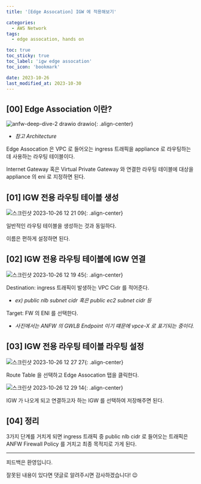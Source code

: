 ```yaml
---
title: '[Edge Assocation] IGW 에 적용해보기'

categories:
  - AWS Network
tags:
  - edge assocation, hands on

toc: true
toc_sticky: true
toc_label: 'igw edge assocation'
toc_icon: 'bookmark'

date: 2023-10-26
last_modified_at: 2023-10-30
---
```


## [00] Edge Association 이란?

![anfw-deep-dive-2 drawio drawio](https://github.com/gyu-beom/gyu-beom.github.io/assets/122728665/b4392268-0dcb-4558-9830-0eb792b6e609){: .align-center}

- _참고 Architecture_

Edge Assocation 은 VPC 로 들어오는 ingress 트래픽을 appliance 로 라우팅하는데 사용하는 라우팅 테이블이다.

Internet Gateway 혹은 Virtual Private Gateway 와 연결한 라우팅 테이블에 대상을 appliance 의 eni 로 지정하면 된다.

## [01] IGW 전용 라우팅 테이블 생성

![스크린샷 2023-10-26 12 21 09](https://github.com/gyu-beom/gyu-beom.github.io/assets/122728665/2a457f2f-78f7-4934-96b2-80a0d30b5565){: .align-center}

일반적인 라우팅 테이블을 생성하는 것과 동일하다.

이름은 편하게 설정하면 된다.

## [02] IGW 전용 라우팅 테이블에 IGW 연결

![스크린샷 2023-10-26 12 19 45](https://github.com/gyu-beom/gyu-beom.github.io/assets/122728665/d5be6e18-1b40-43d9-ab2b-c424030f8f73){: .align-center}

Destination: ingress 트래픽이 발생하는 VPC Cidr 를 적어준다.

- _ex) public nlb subnet cidr 혹은 public ec2 subnet cidr 등_

Target: FW 의 ENI 를 선택한다.

- _사진에서는 ANFW 의 GWLB Endpoint 이기 떄문에 vpce-X 로 표기되는 중이다._

## [03] IGW 전용 라우팅 테이블 라우팅 설정

![스크린샷 2023-10-26 12 27 27](https://github.com/gyu-beom/gyu-beom.github.io/assets/122728665/d1c721dc-c1d1-4c10-92c2-73f9e1dd7e2f){: .align-center}

Route Table 을 선택하고 Edge Assocation 탭을 클릭한다.

![스크린샷 2023-10-26 12 29 14](https://github.com/gyu-beom/gyu-beom.github.io/assets/122728665/4f91820e-15bd-48da-9367-f90cfef0f237){: .align-center}

IGW 가 나오게 되고 연결하고자 하는 IGW 를 선택하여 저장해주면 된다.

## [04] 정리

3가지 단계를 거치게 되면 ingress 트래픽 중 public nlb cidr 로 들어오는 트래픽은 ANFW Firewall Policy 를 거치고 최종 목적지로 가게 된다.

---

피드백은 환영입니다.

잘못된 내용이 있다면 댓글로 알려주시면 감사하겠습니다! 😉
